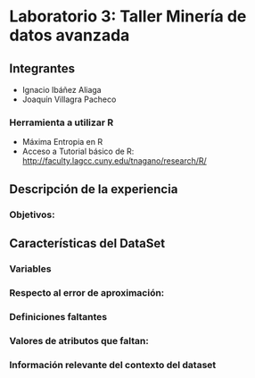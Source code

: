 # Laboratorio 3: Taller Minería de datos avanzada

## Integrantes
- Ignacio Ibáñez Aliaga
- Joaquín Villagra Pacheco

### Herramienta a utilizar R

- Máxima Entropia en R
- Acceso a Tutorial básico de R: http://faculty.lagcc.cuny.edu/tnagano/research/R/

## Descripción de la experiencia
### Objetivos:


## Características del DataSet



### Variables


### Respecto al error de aproximación:


### Definiciones faltantes

### Valores de atributos que faltan: 

### Información relevante del contexto del dataset
